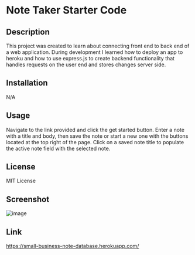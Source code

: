 # Note Taker Starter Code

## Description
This project was created to learn about connecting front end to back end of a web application. During development I learned how to deploy an app to heroku and how to use express.js to create backend functionality that handles requests on the user end and stores changes server side.

## Installation
N/A

## Usage
Navigate to the link provided and click the get started button. Enter a note with a title and body, then save the note or start a new one with the buttons located at the top right of the page. Click on a saved note title to populate the active note field with the selected note.

## License
MIT License

## Screenshot
![image](https://user-images.githubusercontent.com/119389197/224875340-9026214c-8d38-4f29-8193-6f8bee7136a7.png)

## Link
https://small-business-note-database.herokuapp.com/ 
